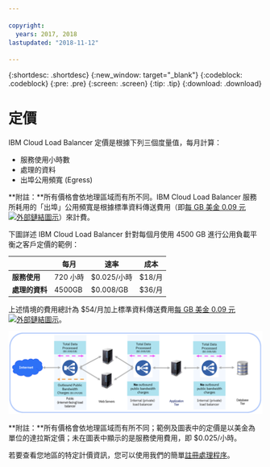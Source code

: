 ```yaml
---

copyright:
  years: 2017, 2018
lastupdated: "2018-11-12"

---
```


{:shortdesc: .shortdesc}
{:new_window: target="_blank"}
{:codeblock: .codeblock}
{:pre: .pre}
{:screen: .screen}
{:tip: .tip}
{:download: .download}


# 定價

IBM Cloud Load Balancer 定價是根據下列三個度量值，每月計算：

* 服務使用小時數
* 處理的資料
* 出埠公用頻寬 (Egress)

**附註：**所有價格會依地理區域而有所不同。IBM Cloud Load Balancer 服務所耗用的「出埠」公用頻寬是根據標準資料傳送費用（即[每 GB 美金 0.09 元 ![外部鏈結圖示](../../icons/launch-glyph.svg "外部鏈結圖示")](https://www.ibm.com/cloud/bandwidth)）來計費。

下圖詳述 IBM Cloud Load Balancer 針對每個月使用 4500 GB 進行公用負載平衡之客戶定價的範例：

| | 每月 | 速率 | 成本 |
| ------------- | ------------- | ------------- | ------------- |
| **服務使用** | 720 小時 | $0.025/小時 | $18/月 |
| **處理的資料** | 4500GB | $0.008/GB | $36/月 |

上述情境的費用總計為 $54/月加上標準資料傳送費用[每 GB 美金 0.09 元 ![外部鏈結圖示](../../icons/launch-glyph.svg "外部鏈結圖示")](https://www.ibm.com/cloud/bandwidth)。

![定價](./images/pricing.png)


**附註：**所有價格會依地理區域而有所不同；範例及圖表中的定價是以美金為單位的達拉斯定價；未在圖表中顯示的是服務使用費用，即 $0.025/小時。

若要查看您地區的特定計價資訊，您可以使用我們的簡單[註冊處理程序](https://console.bluemix.net/catalog/infrastructure/load-balancer-group)。
